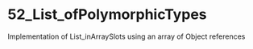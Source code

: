 # 52_List_ofPolymorphicTypes

Implementation of List_inArraySlots using an array of Object references